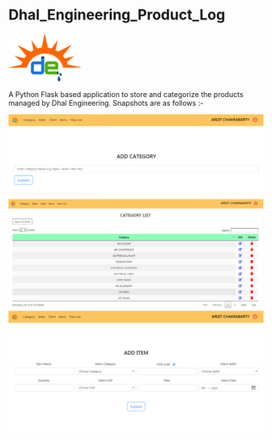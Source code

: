 # Dhal_Engineering_Product_Log
![DhalEngg](https://github.com/abhigyan98/Dhal_Engineering_Product_Log/blob/master/static/dec.png)

A Python Flask based application to store and categorize the products managed by Dhal Engineering.
Snapshots are as follows :-

![](https://github.com/abhigyan98/Dhal_Engineering_Product_Log/blob/master/static/c1.png)
![](https://github.com/abhigyan98/Dhal_Engineering_Product_Log/blob/master/static/c2.png)
![](https://github.com/abhigyan98/Dhal_Engineering_Product_Log/blob/master/static/i1.png)
